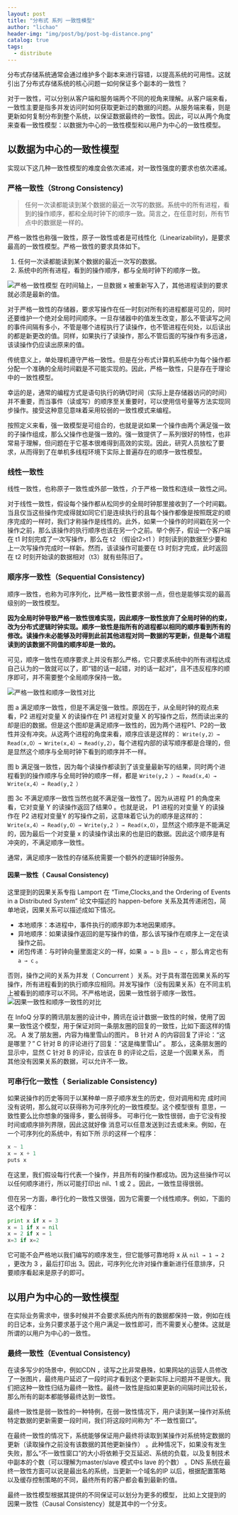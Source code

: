 ```yaml
---
layout: post
title: "分布式 系列 一致性模型"
author: "lichao"
header-img: "img/post/bg/post-bg-distance.png"
catalog: true
tags:
  - distribute
---
```


分布式存储系统通常会通过维护多个副本来进行容错，以提高系统的可用性。这就引出了分布式存储系统的核心问题一如何保证多个副本的一致性？

对于一致性，可以分别从客户端和服务端两个不同的视角来理解。从客户端来看，一致性主要是指多并发访问时如何获取更新过的数据的问题。从服务端来看，则是更新如何复制分布到整个系统，以保证数据最终的一致性。因此，可以从两个角度来查看一致性模型：以数据为中心的一致性模型和以用户为中心的一致性模型。

## 以数据为中心的一致性模型

实现以下这几种一致性模型的难度会依次递减，对一致性强度的要求也依次递减。

### 严格一致性（Strong Consistency)

> 任何一次读都能读到某个数据的最近一次写的数据。系统中的所有进程，看到的操作顺序，都和全局时钟下的顺序一致。简言之，在任意时刻，所有节点中的数据是一样的。

严格一致性也称强一致性，原子一致性或者是可线性化（Linearizability)，是要求最高的一致性模型。严格一致性的要求具体如下。

1. 任何一次读都能读到某个数据的最近一次写的数据。
2. 系统中的所有进程，看到的操作顺序，都与全局时钟下的顺序一致。

![严格一致性模型](/img/distributed/严格一致性模型.png)
在时间轴上，一旦数据 x 被重新写入了，其他进程读到的要求就必须是最新的值。

对于严格一致性的存储器，要求写操作在任一时刻对所有的进程都是可见的，同时还要维护一个绝对全局时间顺序。一旦存储器中的值发生改变，那么不管读写之间的事件间隔有多小，不管是哪个进程执行了读操作，也不管进程在何处，以后读出的都是新更改的值。同样，如果执行了读操作，那么不管后面的写操作有多迅速，该读操作仍应读出原来的值。

传统意义上，单处理机遵守严格一致性。但是在分布式计算机系统中为每个操作都分配一个准确的全局时间戳是不可能实现的。因此，严格一致性，只是存在于理论中的一致性模型。

幸运的是，通常的编程方式是语句执行的确切时间（实际上是存储器访问的时间）并不重要，而当事件（读或写）的顺序至关重要时，可以使用信号量等方法实现同步操作。接受这种意见意味着采用较弱的一致性模式来编程。

按照定义来看，强一致模型是可组合的，也就是说如果一个操作由两个满足强一致的子操作组成，那么父操作也是强一致的。强一致提供了－系列很好的特性，也非常易于理解，但问题在于它基本很难得到高效的实现。因此，研究人员放松了要求，从而得到了在单机多线程环境下实际上普遍存在的顺序一致性模型。

### 线性一致性

线性一致性，也称原子一致性或外部一致性，介于严格一致性和连续一致性之间。

对于线性一致性，假设每个操作都从松同步的全局时钟那里接收到了一个时间戳。当且仅当这些操作完成得就如同它们是连续执行的且每个操作都像是按照既定的顺序完成的一样时，我们才称操作是线性的。此外，如果一个操作的时间戳在另一个操作之前，那么该操作的执行顺序也该在另一个之前。举个例子，假设一个客户端在 t1 时刻完成了一次写操作，那么在 t2 （假设t2>t1 ）时刻读到的数据至少要和上一次写操作完成时一样新。然而，该读操作可能要在 t3 时刻才完成，此时返回在 t2 时刻开始读的数据相对（t3）就有些陈旧了。

### 顺序序一致性（Sequential Consistency)

顺序一致性，也称为可序列化，比严格一致性要求弱一点，但也是能够实现的最高级别的一致性模型。

**因为全局时钟导致严格一致性很难实现，因此顺序一致性放弃了全局时钟的约束，改为分布式逻辑时钟实现。顺序一致性是指所有的进程都以相同的顺序看到所有的修改。读操作未必能够及时得到此前其他进程对同一数据的写更新，但是每个进程读到的该数据不同值的顺序却是一致的。**

可见，顺序一致性在顺序要求上并没有那么严格，它只要求系统中的所有进程达成自己认为的一致就可以了，即“错的话一起错，对的话一起对”，且不违反程序的顺序即可，并不需要整个全局顺序保持一致。

![严格一致性和顺序一致性对比](/img/distributed/严格一致性和顺序一致性对比.png)

图 a 满足顺序一致性，但是不满足强一致性。原因在于，从全局时钟的观点来看，P2 进程对变量 X 的读操作在 P1 进程对变量 X 的写操作之后，然而读出来的却是旧的数据。但是这个图却是满足顺序一致性的，因为两个进程P1、P2的一致性并没有冲突。从这两个进程的角度来看，顺序应该是这样的： ```Write(y,2）→ Read(x,O）→ Write(x,4）→ Read(y,2）```，每个进程内部的读写顺序都是合理的，但是显然这个顺序与全局时钟下看到的顺序并不一样。

图 b 满足强一致性，因为每个读操作都读到了该变量最新写的结果，同时两个进程看到的操作顺序与全局时钟的顺序一样，都是 ```Write(y,2 ）→ Read(x,4）→ Write(x,4）→ Read(y,2 ）```

图 3c 不满足顺序一致性当然也就不满足强一致性了。因为从进程 P1 的角度来看，它对变量 Y 的读操作返回了结果0 。也就是说， P1 进程的对变量 Y 的读操作在 P2 进程对变量Y 的写操作之前，这意味着它认为的顺序是这样的： ```Write(x,4）→ Read(y,O）→ Write(y,2 ）→ Read(x,O）```，显然这个顺序是不能满足的，因为最后一个对变量 x 的读操作读出来的也是旧的数据。因此这个顺序是有冲突的，不满足顺序一致性。

通常，满足顺序一致性的存储系统需要一个额外的逻辑时钟服务。

#### 因果一致性（ Causal Consistency)

这里提到的因果关系专指 Lamport 在 “Time,Clocks,and the Ordering of Events in a Distributed System” 论文中描述的 happen-before 关系及其传递闭包，简单地说，因果关系可以描述成如下情况。

* 本地顺序：本进程中，事件执行的顺序即为本地因果顺序。
* 异地顺序：如果读操作返回的是写操作的值，那么该写操作在顺序上一定在读操作之前。
* 闭包传递：与时钟向量里面定义的一样，如果 ```a → b``` 且```b → c``` ，那么肯定也有```a → c``` 。

否则，操作之间的关系为并发（ Concurrent ）关系。对于具有潜在因果关系的写操作，所有进程看到的执行顺序应相同。并发写操作（没有因果关系）在不同主机上被看到的顺序可以不同。不严格地说，因果一致性弱于顺序一致性。
![因果一致性和顺序一致性的对比](/img/distributed/因果一致性和顺序一致性的对比.png)

在 InfoQ 分享的腾讯朋友圈的设计中，腾讯在设计数据一致性的时候，使用了因果一致性这个模型，用于保证对同一条朋友圈的回复的一致性，比如下面这样的情况。
A 发了朋友圈，内容为梅里雪山的图片。
B 针对 A 的内容回复了评论：“这是哪里？”
C 针对 B 的评论进行了回复：“这是梅里雪山” 。
那么，这条朋友圈的显示中，显然 C 针对 B 的评论，应该在 B 的评论之后，这是一个因果关系， 而其他没有因果关系的数据，可以允许不一致。

### 可串行化一致性（ Serializable Consistency)

如果说操作的历史等同于以某种单一原子顺序发生的历史，但对调用和完
成时间没有说明，那么就可以获得称为可序列化的一致性模型。这个模型很有
意思，一致性要么比你想象的强得多，要么弱得多。
可串行化一致性很弱，由于它没有按时间或顺序排列界限，因此这就好像
消息可以任意发送到过去或未来。例如，在一个可序列化的系统中，有如下所
示的这样一个程序：

```go
x ~ 1
x = x + 1
puts x
```

在这里，我们假设每行代表一个操作，并且所有的操作都成功。因为这些操作可以以任何顺序进行，所以可能打印出 nil、1 或 2 。因此，一致性显得很弱。

但在另一方面，串行化的一致性又很强，因为它需要一个线性顺序。例如，下面的这个程序：

```go
print x if x = 3
x = 1 if x = nil
x = 2 if x = 1
x=3 if x=2
```

它可能不会严格地以我们编写的顺序发生，但它能够可靠地将 x 从 ```nil → 1 → 2``` ，更改为 3 ，最后打印出 3。因此，可序列化允许对操作重新进行任意排序，只要顺序看起来是原子的即可。

## 以用户为中心的一致性模型

在实际业务需求中，很多时候并不会要求系统内所有的数据都保持一致，例如在线的日记本，业务只要求基于这个用户满足一致性即可，而不需要关心整体。这就是所谓的以用户为中心的一致性。

### 最终一致性（Eventual Consistency)

在读多写少的场景中，例如CDN ，读写之比非常悬殊，如果网站的运营人员修改了一张图片，最终用户延迟了一段时间才看到这个更新实际上问题并不是很大。我们把这种一致性归结为最终一致性。最终一致性是指如果更新的间隔时间比较长，那么所有的副本都能够最终达到一致性。

最终一致性是弱一致性的一种特例，在弱一致性情况下，用户读到某一操作对系统特定数据的更新需要一段时间，我们将这段时间称为“ 不一致性窗口”。

在最终一致性的情况下，系统能够保证用户最终将读取到某操作对系统特定数据的更新（读取操作之前没有该数据的其他更新操作） 。此种情况下，如果没有发生失败，那么“不一致性窗口”的大小将依赖于交互延迟、系统的负载，以及复制技术中副本的个数（可以理解为master/slave 模式中s lave 的个数） 。DNS 系统在最终一致性方面可以说是最出名的系统，当更新一个域名的IP 以后，根据配置策略以及缓存控制策略的不同，最终所有的客户都会看到最新的值。

最终一致性模型根据其提供的不同保证可以划分为更多的模型， 比如上文提到的因果一致性（Causal Consistency）就是其中的一个分支。
